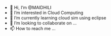 - 👋 Hi, I’m @MAIDHILI
- 👀 I’m interested in Cloud Computing
- 🌱 I’m currently learning cloud sim using eclipse
- 💞️ I’m looking to collaborate on ...
- 📫 How to reach me ...

<!---
MAIDHILI/MAIDHILI is a ✨ special ✨ repository because its `README.md` (this file) appears on your GitHub profile.
You can click the Preview link to take a look at your changes.
--->
